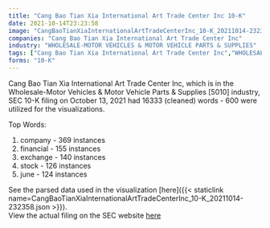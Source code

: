 ```yaml
---
title: "Cang Bao Tian Xia International Art Trade Center Inc 10-K"
date: 2021-10-14T23:23:58
image: "CangBaoTianXiaInternationalArtTradeCenterInc_10-K_20211014-232358.png"
companies: "Cang Bao Tian Xia International Art Trade Center Inc"
industry: "WHOLESALE-MOTOR VEHICLES & MOTOR VEHICLE PARTS & SUPPLIES"
tags: ["Cang Bao Tian Xia International Art Trade Center Inc","WHOLESALE-MOTOR VEHICLES & MOTOR VEHICLE PARTS & SUPPLIES","10-13-2021","10-K"]
forms: "10-K"
---
```

Cang Bao Tian Xia International Art Trade Center Inc, which is in the Wholesale-Motor Vehicles & Motor Vehicle Parts & Supplies [5010] industry, SEC 10-K filing on October 13, 2021 had 16333 (cleaned) words - 600 were utilized for the visualizations.

Top Words:
1. company - 369 instances
2. financial - 155 instances
3. exchange - 140 instances
4. stock - 126 instances
5. june - 124 instances


See the parsed data used in the visualization [here]({{< staticlink name=CangBaoTianXiaInternationalArtTradeCenterInc_10-K_20211014-232358.json >}}).  
View the actual filing on the SEC website [here](https://www.sec.gov/Archives/edgar/data/1006840/0001553350-21-000905.txt)